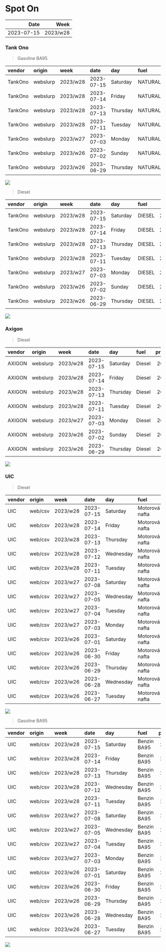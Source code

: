Spot On
================

|       Date |     Week |
|-----------:|---------:|
| 2023-07-15 | 2023/w28 |

### Tank Ono

> Gasoline BA95

| vendor  | origin   | week     | date       | day      | fuel      | price | PriceVAT |
|:--------|:---------|:---------|:-----------|:---------|:----------|------:|---------:|
| TankOno | webslurp | 2023/w28 | 2023-07-15 | Saturday | NATURAL95 | 29.34 |     35.5 |
| TankOno | webslurp | 2023/w28 | 2023-07-14 | Friday   | NATURAL95 | 29.34 |     35.5 |
| TankOno | webslurp | 2023/w28 | 2023-07-13 | Thursday | NATURAL95 | 29.34 |     35.5 |
| TankOno | webslurp | 2023/w28 | 2023-07-11 | Tuesday  | NATURAL95 | 29.34 |     35.5 |
| TankOno | webslurp | 2023/w27 | 2023-07-03 | Monday   | NATURAL95 | 29.34 |     35.5 |
| TankOno | webslurp | 2023/w26 | 2023-07-02 | Sunday   | NATURAL95 | 29.34 |     35.5 |
| TankOno | webslurp | 2023/w26 | 2023-06-29 | Thursday | NATURAL95 | 29.34 |     35.5 |

<img src="SpotOn_files/figure-gfm/tono-ba95-1.png" style="display: block; margin: auto auto auto 0;" />

> Diesel

| vendor  | origin   | week     | date       | day      | fuel   | price | PriceVAT |
|:--------|:---------|:---------|:-----------|:---------|:-------|------:|---------:|
| TankOno | webslurp | 2023/w28 | 2023-07-15 | Saturday | DIESEL | 25.54 |     30.9 |
| TankOno | webslurp | 2023/w28 | 2023-07-14 | Friday   | DIESEL | 25.21 |     30.5 |
| TankOno | webslurp | 2023/w28 | 2023-07-13 | Thursday | DIESEL | 25.21 |     30.5 |
| TankOno | webslurp | 2023/w28 | 2023-07-11 | Tuesday  | DIESEL | 25.21 |     30.5 |
| TankOno | webslurp | 2023/w27 | 2023-07-03 | Monday   | DIESEL | 25.21 |     30.5 |
| TankOno | webslurp | 2023/w26 | 2023-07-02 | Sunday   | DIESEL | 25.21 |     30.5 |
| TankOno | webslurp | 2023/w26 | 2023-06-29 | Thursday | DIESEL | 25.21 |     30.5 |

<img src="SpotOn_files/figure-gfm/tono-diesel-1.png" style="display: block; margin: auto auto auto 0;" />

### Axigon

> Diesel

| vendor | origin   | week     | date       | day      | fuel   | price | PriceVAT |
|:-------|:---------|:---------|:-----------|:---------|:-------|------:|---------:|
| AXIGON | webslurp | 2023/w28 | 2023-07-15 | Saturday | Diesel |  26.9 |     32.5 |
| AXIGON | webslurp | 2023/w28 | 2023-07-14 | Friday   | Diesel |  26.9 |     32.5 |
| AXIGON | webslurp | 2023/w28 | 2023-07-13 | Thursday | Diesel |  26.9 |     32.5 |
| AXIGON | webslurp | 2023/w28 | 2023-07-11 | Tuesday  | Diesel |  26.9 |     32.5 |
| AXIGON | webslurp | 2023/w27 | 2023-07-03 | Monday   | Diesel |  26.4 |     32.0 |
| AXIGON | webslurp | 2023/w26 | 2023-07-02 | Sunday   | Diesel |  26.4 |     32.0 |
| AXIGON | webslurp | 2023/w26 | 2023-06-29 | Thursday | Diesel |  26.4 |     32.0 |

<img src="SpotOn_files/figure-gfm/axigon-diesel-1.png" style="display: block; margin: auto auto auto 0;" />

### UIC

> Diesel

| vendor | origin  | week     | date       | day       | fuel           | price | priceVAT |
|:-------|:--------|:---------|:-----------|:----------|:---------------|------:|---------:|
| UIC    | web/csv | 2023/w28 | 2023-07-15 | Saturday  | Motorová nafta |  25.4 |     30.7 |
| UIC    | web/csv | 2023/w28 | 2023-07-14 | Friday    | Motorová nafta |  25.5 |     30.9 |
| UIC    | web/csv | 2023/w28 | 2023-07-13 | Thursday  | Motorová nafta |  25.5 |     30.9 |
| UIC    | web/csv | 2023/w28 | 2023-07-12 | Wednesday | Motorová nafta |  25.4 |     30.7 |
| UIC    | web/csv | 2023/w28 | 2023-07-11 | Tuesday   | Motorová nafta |  25.4 |     30.7 |
| UIC    | web/csv | 2023/w27 | 2023-07-08 | Saturday  | Motorová nafta |  25.4 |     30.7 |
| UIC    | web/csv | 2023/w27 | 2023-07-05 | Wednesday | Motorová nafta |  25.0 |     30.2 |
| UIC    | web/csv | 2023/w27 | 2023-07-04 | Tuesday   | Motorová nafta |  25.0 |     30.2 |
| UIC    | web/csv | 2023/w27 | 2023-07-03 | Monday    | Motorová nafta |  25.0 |     30.2 |
| UIC    | web/csv | 2023/w26 | 2023-07-01 | Saturday  | Motorová nafta |  25.0 |     30.2 |
| UIC    | web/csv | 2023/w26 | 2023-06-30 | Friday    | Motorová nafta |  24.8 |     30.0 |
| UIC    | web/csv | 2023/w26 | 2023-06-29 | Thursday  | Motorová nafta |  25.0 |     30.2 |
| UIC    | web/csv | 2023/w26 | 2023-06-28 | Wednesday | Motorová nafta |  25.0 |     30.2 |
| UIC    | web/csv | 2023/w26 | 2023-06-27 | Tuesday   | Motorová nafta |  25.1 |     30.4 |

<img src="SpotOn_files/figure-gfm/uic-diesel-1.png" style="display: block; margin: auto auto auto 0;" />

> Gasoline BA95

| vendor | origin  | week     | date       | day       | fuel        | price | priceVAT |
|:-------|:--------|:---------|:-----------|:----------|:------------|------:|---------:|
| UIC    | web/csv | 2023/w28 | 2023-07-15 | Saturday  | Benzin BA95 |  29.1 |     35.2 |
| UIC    | web/csv | 2023/w28 | 2023-07-14 | Friday    | Benzin BA95 |  29.3 |     35.5 |
| UIC    | web/csv | 2023/w28 | 2023-07-13 | Thursday  | Benzin BA95 |  29.3 |     35.5 |
| UIC    | web/csv | 2023/w28 | 2023-07-12 | Wednesday | Benzin BA95 |  29.2 |     35.3 |
| UIC    | web/csv | 2023/w28 | 2023-07-11 | Tuesday   | Benzin BA95 |  29.1 |     35.2 |
| UIC    | web/csv | 2023/w27 | 2023-07-08 | Saturday  | Benzin BA95 |  29.3 |     35.5 |
| UIC    | web/csv | 2023/w27 | 2023-07-05 | Wednesday | Benzin BA95 |  29.1 |     35.2 |
| UIC    | web/csv | 2023/w27 | 2023-07-04 | Tuesday   | Benzin BA95 |  29.1 |     35.2 |
| UIC    | web/csv | 2023/w27 | 2023-07-03 | Monday    | Benzin BA95 |  29.0 |     35.1 |
| UIC    | web/csv | 2023/w26 | 2023-07-01 | Saturday  | Benzin BA95 |  29.0 |     35.1 |
| UIC    | web/csv | 2023/w26 | 2023-06-30 | Friday    | Benzin BA95 |  29.0 |     35.1 |
| UIC    | web/csv | 2023/w26 | 2023-06-29 | Thursday  | Benzin BA95 |  29.0 |     35.1 |
| UIC    | web/csv | 2023/w26 | 2023-06-28 | Wednesday | Benzin BA95 |  29.0 |     35.1 |
| UIC    | web/csv | 2023/w26 | 2023-06-27 | Tuesday   | Benzin BA95 |  29.1 |     35.2 |

<img src="SpotOn_files/figure-gfm/uic-ba95-1.png" style="display: block; margin: auto auto auto 0;" />
